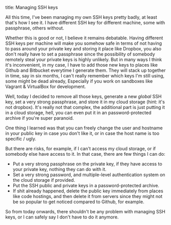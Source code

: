 title: Managing SSH keys

All this time, I've been managing my own SSH keys pretty badly, at least that's how I see it. I have different SSH key for different machine, some with passphrase, others without. 

Whether this is good or not, I believe it remains debatable. Having different SSH keys per machine will make you somehow safe in terms of not having to pass around your private key and storing it place like Dropbox, you also don't really have to set a passphrase since the possibility of somebody remotely steal your private keys is highly unlikely. But in many ways I think it's inconvenient, in my case, I have to add those new keys to places like Github and Bitbucket everytime I generate them. They will stack up together in time, say in six months, I can't really remember which keys I'm still using, some might be dead already, Especially if you work on sandboxes like Vagrant & VirtualBox for development.

Well, today I decided to remove all those keys, generate a new _global_ SSH key, set a very strong passphrase, and store it in my cloud storage (hint: it's not dropbox). It's really not that complex, the additional part is just putting it in a cloud storage, hell, you can even put it in an password-protected archive if you're super paranoid.

One thing I learned was that you can freely change the user and hostname in your public key in case you don't like it, or in case the host name is too specific / ugly.

But there are risks, for example, if I can't access my cloud storage, or if somebody else have access to it. In that case, there are few things I can do:

* Put a very strong passphrase on the private key, if they have access to your private key, nothing they can do with it.
* Set a very strong password, and multiple-level authentication system on the cloud storage if provided.
* Put the SSH public and private keys in a password-protected archive.
* If shit already happened, delete the public key immediately from places like code hostings, and then delete it from servers since they might not be so popular to get noticed compared to Github, for example.

So from today onwards, there shouldn't be any problem with managing SSH keys, or I can safely say I don't have to do it anymore. 
